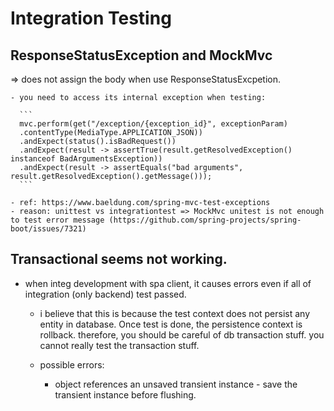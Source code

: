 # Integration Testing

## ResponseStatusException and MockMvc

  => does not assign the body when use ResponseStatusExcpetion.

    - you need to access its internal exception when testing:

      ```
      mvc.perform(get("/exception/{exception_id}", exceptionParam)
      .contentType(MediaType.APPLICATION_JSON))
      .andExpect(status().isBadRequest())
      .andExpect(result -> assertTrue(result.getResolvedException() instanceof BadArgumentsException))
      .andExpect(result -> assertEquals("bad arguments", result.getResolvedException().getMessage()));
      ```
    
    - ref: https://www.baeldung.com/spring-mvc-test-exceptions
    - reason: unittest vs integrationtest => MockMvc unitest is not enough to test error message (https://github.com/spring-projects/spring-boot/issues/7321)

## Transactional seems not working.

  - when integ development with spa client, it causes errors even if all of integration (only backend) test passed.

    - i believe that this is because the test context does not persist any entity in database. Once test is done, the persistence context is rollback. therefore, you should be careful of db transaction stuff. you cannot really test the transaction stuff.

    - possible errors:

      - object references an unsaved transient instance - save the transient instance before flushing.        
